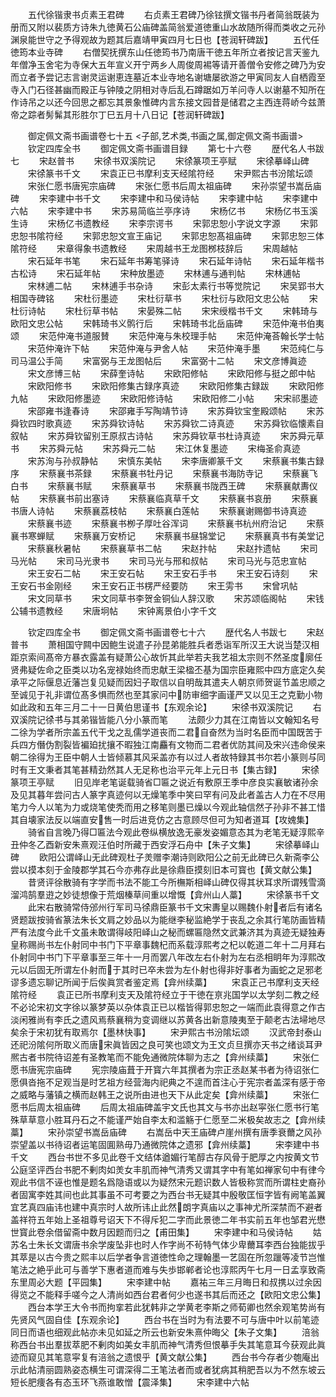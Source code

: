 <!-- { "loadSidebar": true } -->
　　五代徐锴隶书贞素王君碑
　　右贞素王君碑乃徐铉撰文锴书丹者简翁既装为册而又附以裴质方诗朱九徳黄石公庙碑盖简翁爱道徳重山水故随所得而类收之元孙渊泉能世守之予得观故为题其后嘉靖甲寅四月七日也【苍润轩碑跋】
　　五代任徳筠本业寺碑
　　右僧契抚撰东山任徳筠书乃南唐干徳五年所立者按记言天鉴九年僧净玉舍宅为寺保大五年宣义开宁两乡人周俊周裼等请开善僧令安修之碑乃为安而立者予尝记志言谢灵运谢恵连墓近本业寺地名谢塘屡欲游之甲寅同友人自栖霞至寺入门石径甚幽而殿正与钟陵之阴相对寺后乱石蹲踞如万羊问寺人以谢墓不知所在作诗吊之以还今回思之都忘其景象惟碑内言东接文园昔是储君之主西连蒋峤今兹萧帝之踪者髣髴其形胜尔丁巳五月十八日记【苍润轩碑跋】




　　御定佩文斋书画谱卷七十五
<子部,艺术类,书画之属,御定佩文斋书画谱>
　　钦定四库全书
　　御定佩文斋书画谱目録
　　第七十六卷
　　歴代名人书跋七
　　宋赵普书
　　宋徐书双溪院记
　　宋徐篆项王亭赋
　　宋徐摹峄山碑
　　宋徐篆书千文
　　宋袁正已书摩利支天经隂符经
　　宋尹熙古书汾隂坛颂
　　宋张仁愿书唐宪宗庙碑
　　宋张仁愿书后周太祖庙碑
　　宋孙崇望书嵩岳庙碑
　　宋李建中书千文
　　宋李建中和马侯诗帖
　　宋李建中帖
　　宋李建中六帖
　　宋李建中书
　　宋苏易简临兰亭序诗
　　宋杨亿书
　　宋杨亿书玉溪生诗
　　宋杨亿书遗教经
　　宋李宗谔书
　　宋郭忠恕小字说文字源
　　宋郭忠恕书隂符经
　　宋郭忠恕文宣王庙记
　　宋郭忠恕髙祖庙碑
　　宋郭忠恕三体隂符经
　　宋章得象书遗教经
　　宋周越书王龙图桞枝辞后
　　宋周越帖
　　宋石延年书笔
　　宋石延年书筹笔驿诗
　　宋石延年诗帖
　　宋石延年楷书古松诗
　　宋石延年帖
　　宋种放墨迹
　　宋林逋与通判帖
　　宋林逋帖
　　宋林逋二帖
　　宋林逋手书杂诗
　　宋彭太素行书等觉院记
　　宋吴郢书大相国寺碑铭
　　宋杜衍墨迹
　　宋杜衍草书
　　宋杜衍与欧阳文忠公帖
　　宋杜衍诗帖
　　宋杜衍草书帖
　　宋晏殊二帖
　　宋宋绶楷书千文
　　宋韩琦与欧阳文忠公帖
　　宋韩琦书义鹘行后
　　宋韩琦书北岳庙碑
　　宋范仲淹书伯夷颂
　　宋范仲淹书道服賛
　　宋范仲淹与朱校理手帖
　　宋范仲淹荅翰长学士帖
　　宋范仲淹许下帖
　　宋范仲淹与尹舍人帖
　　宋范仲淹手墨
　　宋范纯仁与司马温公手简
　　宋富弼与王龙图帖后
　　宋富弼十二帖
　　宋文彦博眞迹
　　宋文彦博三帖
　　宋薛奎诗帖
　　宋欧阳修帖
　　宋欧阳修与挺之郎中帖
　　宋欧阳修书
　　宋欧阳修集古録序真迹
　　宋欧阳修集古録跋
　　宋欧阳修九帖
　　宋欧阳修墨迹
　　宋欧阳修诗帖
　　宋欧阳修二小帖
　　宋宋祁墨迹
　　宋邵雍书逢春诗
　　宋邵雍手写陶靖节诗
　　宋苏舜钦宝奎殿颂帖
　　宋苏舜钦四时歌真迹
　　宋苏舜钦诗帖
　　宋苏舜钦二诗真迹
　　宋苏舜钦临懐素自叙帖
　　宋苏舜钦留别王原叔古诗帖
　　宋苏舜钦草书杜诗真迹
　　宋苏舜元草书
　　宋苏舜元帖
　　宋苏舜元二帖
　　宋江休复墨迹
　　宋梅圣俞真迹
　　宋苏洵与孙叔静帖
　　宋慎东美帖
　　宋李唐卿篆千文
　　宋蔡襄书集古録序
　　宋蔡襄书茶録
　　宋蔡襄书牡丹记
　　宋蔡襄书海防寺记
　　宋蔡襄飞白书
　　宋蔡襄书赋
　　宋蔡襄草书
　　宋蔡襄书陇西王碑
　　宋蔡襄献夀仪帖
　　宋蔡襄书前出塞诗
　　宋蔡襄临真草千文
　　宋蔡襄书哀册
　　宋蔡襄书唐人诗帖
　　宋蔡襄荔枝帖
　　宋蔡襄白莲帖
　　宋蔡襄谢赐御书诗真迹
　　宋蔡襄书迹
　　宋蔡襄书栁子厚吐谷浑词
　　宋蔡襄书杭州府治记
　　宋蔡襄书寒蝉赋
　　宋蔡襄万安桥记
　　宋蔡襄书昼锦堂记
　　宋蔡襄真书有美堂记
　　宋蔡襄秋暑帖
　　宋蔡襄草书二帖
　　宋赵抃帖
　　宋赵抃遗帖
　　宋司马光帖
　　宋司马光隶书
　　宋司马光与邢和叔帖
　　宋司马光与范忠宣帖
　　宋王安石二帖
　　宋王安石帖
　　宋王安石手书
　　宋王安石诗刻
　　宋王安石书金刚经
　　宋王安石正书楞严经要防
　　宋王雱书
　　宋曾巩帖
　　宋文同草书
　　宋文同草书李贺金铜仙人辞汉歌
　　宋苏颂临阁帖
　　宋钱公辅书遗教经
　　宋唐坰帖
　　宋钟离景伯小字千文





　　钦定四库全书
　　御定佩文斋书画谱卷七十六
　　歴代名人书跋七
　　宋赵普书
　　萧相国守闗中因鲍生说遣子孙昆弟能胜兵者悉诣军所汉王大说当楚汉相距京索间髙帝方暴衣露盖有疑萧公心故忻其此举若夫我艺祖太宗则不然圣度廓任贤弗疑佐命之臣类以功名宠禄始终而忠献王梁楹丕基为国宗臣雍熙中四方底定久矣承平之际偃息近藩岂复见疑而因妇子取信以自明哉其遣夫人朝京师贺诞节盖忠顺之至诚见于礼非谓位髙多惧而然也至其家问中防审细字画谨严又以见王之克勤小物如此政和五年三月二十一日黄伯思谨书【东观余论】
　　宋徐书双溪院记
　　右双溪院记徐书与其弟锴皆能八分小篆而笔
　　法颇少力其在江南皆以文翰知名号二徐为学者所宗盖五代干戈之乱儒学道丧而二君自奋然为当时名臣而中国既苦于兵四方僭伪割裂皆褊廹扰攘不暇独江南麤有文物而二君者优防其间及宋兴违命侯来朝二徐得为王臣中朝人士皆倾慕其风采盖亦有以过人者故特録其书尔若小篆则与同时有王文秉者其笔甚精劲然其人无足称也治平元年上元日书【集古録】
　　宋徐篆项王亭赋
　　旧见岸老笔诞载骑省□匾之说近有敷原王季中彦良实襄敏诸孙余及见其暮年尝问古人篆字真迹何以无燥笔季中笑曰罕有问及此者盖古人力在不尽用笔力今人以笔为力或烧笔使秃而用之移笔则墨已燥以今观此轴信然子孙非不甚工惜其自壊家法反以端直安售一时后进竞仿之古意顾尽但可为知者道耳【攻媿集】
　　骑省自言晚乃得□匾法今观此卷纵横放逸无豪发姿媚意态其为老笔无疑淳熙辛丑仲冬乙酉新安朱熹观汪伯时所藏于西安浮石舟中【朱子文集】
　　宋徐摹峄山碑
　　欧阳公谓峄山无此碑观杜子羙赠李潮诗则欧阳公之前无此碑已久新斋李公尝以摸本刻于金陵郡学其石今亦弗存此是徐鼎臣摸刻旧本可寳也【黄文献公集】
　　昔贤评徐散骑有字学而书法不能工今所橅斯相峄山碑仅得其状耳求所谓残雪滴溜鸿鹄羣逰之妙徒想像于荒烟榛草间重以增慨【弇州山人藁】
　　宋徐篆书千文
　　此宋右散骑常侍邠州行军司马徐鼎臣篆书千文宋夀皇以赐魏仆射者后有诸名贤题跋按骑省篆法朱长文肩之妙品以为能继李秘监絶学于丧乱之余其行笔防画皆精严有法度今此千文虽未敢谓得岐阳峄山之秘而螺匾隐然文武兼济其为真迹无疑独寿皇称赐尚书左仆射同中书门下平章事魏杞而系载淳熙考之杞以乾道二年十二月拜右仆射同中书门下平章事至三年十一月而罢八年改左右仆射为左右丞相眀年为淳熙改元以后固无所谓左仆射而于其时已卒未尝为左仆射也得非好事者为画蛇之足邪老谬多遗忘聊记所闻于后俟眞赏者鉴定焉【弇州续藁】
　　宋袁正己书摩利支天经隂符经
　　袁正已所书摩利支天及隂符经立于干徳在亰兆国学以太学刻二教之经不必论宋初文字徐以篆梦英以杂体袁正已以楷皆得郭忠恕之一端而此袁得意之作古淡闲雅尚有李氏之遗风焉蔡襄稍为变调继以苏黄各出新意陵夷至于颠老古法埽地尽矣余于宋初犹有取焉尔【墨林快事】
　　宋尹熙古书汾隂坛颂
　　汉武帝封泰山还祀汾隂何所取义而唐宋眞皆因之良可笑也颂文为王文贞旦撰亦天书之绪谈耳尹熈古者书院待诏差有圣教笔而不能免通微院体聊为志之【弇州续藁】
　　宋张仁愿书唐宪宗庙碑
　　宪宗陵庙葺于开寳六年其撰者为宗正丞赵某书者为待诏张仁愿俱沓拖不足观当是时艺祖方经营海内祀典之不遑而首注心于宪宗者盖深有感于帝之威略与藩镇之横而赵韩王之说所由进也天下从此定矣【弇州续藁】
　　宋张仁愿书后周太祖庙碑
　　后周太祖庙碑盖宇文氏也其文与书亦出赵寜张仁愿书行笔殊草草意小胜耳丹石之不能谨严始自李太和滥觞于仁愿至二米极矣故志之【弇州续藁】
　　宋孙崇望书嵩岳庙碑
　　右嵩岳中天王庙碑卢崖州撰有唐季衰薾之风孙崇望盖以书待诏者运笔固圎熟毋乃通微院体之遗邪【弇州续藁】
　　宋李建中书千文
　　西台书世不多见此卷千文结体遒媚行笔醇古存风骨于肥厚之内按黄文节公庭坚评西台书肥不剰肉如羙女丰肌而神气清秀又谓其字中有笔如禅家句中有律今观此书信不诬也惟是题名爲隐语或以为疑然宋元题识数人皆极称赏而所谓柱史裔孙者固寓李姓其间也此其事虽不可考要之为西台书无疑其中殷敬匡恒字皆有阙笔盖翼宜艺真四庙讳也建中真宗时人故所讳止此然朗字真庙以之事神尤所深禁而不避者盖祥符五年始上圣祖尊号诏天下不得斥犯二字而此景徳二年书实前五年也邹君光懋世寳此卷余借留斋中数月因题而归之【甫田集】
　　宋李建中和马侯诗帖
　　姑苏名士朱长文谓唐书余学废坠非也时人作字尚不茍特气体少卑薾耳李西台独能拔乎其萃是以古今贵之熙丰以后学者争言道徳性命之理翰墨一艺固在所忽躐等凌节岂惟笔法之絶乎此可与善学下惠者道而难与失歩邯郸者论也淳熙丙午七月一日孟享致斋东里周必大题【平园集】
　　宋李建中帖
　　嘉祐三年三月晦日和叔携以过余因得览之不能释手嗟今之人清尚如西台君者何少也遂书其后而还之【欧阳文忠公集】
　　西台本学王大令书而拘挛若此犹韩非之学黄老李斯之师荀卿也然余观笔势尚有先贤风气固自佳【东观余论】
　　西台书在当时为有法要不可与唐中叶以前笔迹同日而语也细观此帖亦未见如延之所云也新安朱熹仲晦父【朱子文集】
　　涪翁称西台书出羣拔萃肥不剰肉如美女丰肌而神气清秀但恨摹手失其笔意耳今获观此眞迹而窥见其笔意寜复有涪翁之遗恨乎【黄文献公集】
　　西台书今存者少匏庵出示此帖清丽圆熟姿态横生可谓深得二王笔法者而或者犹病其稍肥吾以为不然东坡云短长肥痩各有态玉环飞燕谁敢憎【震泽集】
　　宋李建中六帖
